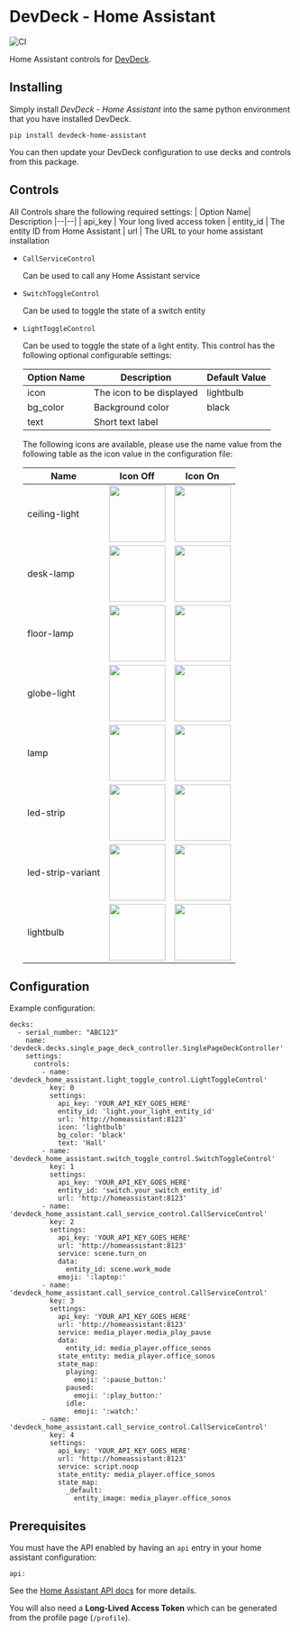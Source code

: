 # DevDeck - Home Assistant
![CI](https://github.com/jamesridgway/devdeck-home-assistant/workflows/CI/badge.svg?branch=main)

Home Assistant controls for [DevDeck](https://github.com/jamesridgway/devdeck).

## Installing
Simply install *DevDeck - Home Assistant* into the same python environment that you have installed DevDeck.

    pip install devdeck-home-assistant

You can then update your DevDeck configuration to use decks and controls from this package.

## Controls
All Controls share the following required settings:
|  Option Name| Description
|--|--|
| api_key | Your long lived access token
| entity_id | The entity ID from Home Assistant
| url | The URL to your home assistant installation

* `CallServiceControl`

   Can be used to call any Home Assistant service

* `SwitchToggleControl`

   Can be used to toggle the state of a switch entity

* `LightToggleControl`

   Can be used to toggle the state of a light entity. This control has the following optional configurable settings:

	|  Option Name| Description  |Default Value
	|--|--|--|
	| icon | The icon to be displayed | lightbulb
	| bg_color | Background color | black
	| text | Short text label
    The following icons are available, please use the name value from the following table as the icon value in the configuration file:

    | Name | Icon Off | Icon On
    |--|--|--
    | ceiling-light | <img src="https://github.com/timtimellis/devdeck-home-assistant/raw/fiddle/devdeck_home_assistant/assets/mdi/ceiling-light-full-off.png" width="100" height="100" /> | <img src="https://github.com/timtimellis/devdeck-home-assistant/raw/fiddle/devdeck_home_assistant/assets/mdi/ceiling-light-full-on.png" width="100" height="100" /> 
    | desk-lamp | <img src="https://github.com/timtimellis/devdeck-home-assistant/raw/fiddle/devdeck_home_assistant/assets/mdi/desk-lamp-full-off.png" width="100" height="100" /> | <img src="https://github.com/timtimellis/devdeck-home-assistant/raw/fiddle/devdeck_home_assistant/assets/mdi/desk-lamp-full-on.png" width="100" height="100" /> 
    | floor-lamp | <img src="https://github.com/timtimellis/devdeck-home-assistant/raw/fiddle/devdeck_home_assistant/assets/mdi/floor-lamp-full-off.png" width="100" height="100" /> | <img src="https://github.com/timtimellis/devdeck-home-assistant/raw/fiddle/devdeck_home_assistant/assets/mdi/floor-lamp-full-on.png" width="100" height="100" /> 
    | globe-light | <img src="https://github.com/timtimellis/devdeck-home-assistant/raw/fiddle/devdeck_home_assistant/assets/mdi/globe-light-full-off.png" width="100" height="100" /> | <img src="https://github.com/timtimellis/devdeck-home-assistant/raw/fiddle/devdeck_home_assistant/assets/mdi/globe-light-full-on.png" width="100" height="100" /> 
    | lamp | <img src="https://github.com/timtimellis/devdeck-home-assistant/raw/fiddle/devdeck_home_assistant/assets/mdi/lamp-full-off.png" width="100" height="100" /> | <img src="https://github.com/timtimellis/devdeck-home-assistant/raw/fiddle/devdeck_home_assistant/assets/mdi/lamp-full-on.png" width="100" height="100" /> 
    | led-strip | <img src="https://github.com/timtimellis/devdeck-home-assistant/raw/fiddle/devdeck_home_assistant/assets/mdi/led-strip-full-off.png" width="100" height="100" /> | <img src="https://github.com/timtimellis/devdeck-home-assistant/raw/fiddle/devdeck_home_assistant/assets/mdi/led-strip-full-on.png" width="100" height="100" /> 
    | led-strip-variant | <img src="https://github.com/timtimellis/devdeck-home-assistant/raw/fiddle/devdeck_home_assistant/assets/mdi/led-strip-variant-full-off.png" width="100" height="100" /> | <img src="https://github.com/timtimellis/devdeck-home-assistant/raw/fiddle/devdeck_home_assistant/assets/mdi/led-strip-variant-full-on.png" width="100" height="100" /> 
    | lightbulb | <img src="https://github.com/timtimellis/devdeck-home-assistant/raw/fiddle/devdeck_home_assistant/assets/mdi/lightbulb-full-off.png" width="100" height="100" /> | <img src="https://github.com/timtimellis/devdeck-home-assistant/raw/fiddle/devdeck_home_assistant/assets/mdi/lightbulb-full-on.png" width="100" height="100" /> 

## Configuration

Example configuration:

    decks:
      - serial_number: "ABC123"
        name: 'devdeck.decks.single_page_deck_controller.SinglePageDeckController'
        settings:
          controls:
            - name: 'devdeck_home_assistant.light_toggle_control.LightToggleControl'
              key: 0
              settings:
                api_key: 'YOUR_API_KEY_GOES_HERE'
                entity_id: 'light.your_light_entity_id'
                url: 'http://homeassistant:8123'
                icon: 'lightbulb'
                bg_color: 'black'
                text: 'Hall'
            - name: 'devdeck_home_assistant.switch_toggle_control.SwitchToggleControl'
              key: 1
              settings:
                api_key: 'YOUR_API_KEY_GOES_HERE'
                entity_id: 'switch.your_switch_entity_id'
                url: 'http://homeassistant:8123'
            - name: 'devdeck_home_assistant.call_service_control.CallServiceControl'
              key: 2
              settings:
                api_key: 'YOUR_API_KEY_GOES_HERE'
                url: 'http://homeassistant:8123'
                service: scene.turn_on
                data:
                  entity_id: scene.work_mode
                emoji: ':laptop:'
            - name: 'devdeck_home_assistant.call_service_control.CallServiceControl'
              key: 3
              settings:
                api_key: 'YOUR_API_KEY_GOES_HERE'
                url: 'http://homeassistant:8123'
                service: media_player.media_play_pause
                data:
                  entity_id: media_player.office_sonos
                state_entity: media_player.office_sonos
                state_map:
                  playing:
                    emoji: ':pause_button:'
                  paused:
                    emoji: ':play_button:'
                  idle:
                    emoji: ':watch:'
            - name: 'devdeck_home_assistant.call_service_control.CallServiceControl'
              key: 4
              settings:
                api_key: 'YOUR_API_KEY_GOES_HERE'
                url: 'http://homeassistant:8123'
                service: script.noop
                state_entity: media_player.office_sonos
                state_map:
                  _default:
                    entity_image: media_player.office_sonos


## Prerequisites

You must have the API enabled by having an `api` entry in your home assistant configuration:

```
api:

```

See the [Home Assistant API docs](https://www.home-assistant.io/integrations/api/) for more details.

You will also need a **Long-Lived Access Token** which can be generated from the profile page (`/profile`).
